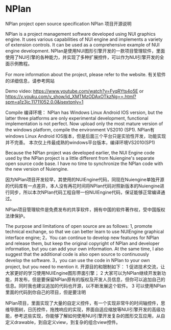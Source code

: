 # NPlan



NPlan project open source specification
NPlan 项目开源说明

NPlan is a project management software developed using NUI graphics engine. It uses various capabilities of NUI engine and implements a variety of extension controls. It can be used as a comprehensive example of NUI engine development.
NPlan是使用NUI图形引擎开发的一款项目管理软件，里面使用了NUI引擎的各种能力，并实现了多种扩展控件，可以作为NUI引擎开发的全面示例教程。

For more information about the project, please refer to the website.
有关软件的详细信息，请参考网站

Demo video:
https://www.youtube.com/watch?v=FyqRYts4o5E  or   https://v.youku.com/v_show/id_XMTMzODAxOTkzNg==.html?spm=a1z3jc.11711052.0.0&isextonly=1

Compile
编译环境：
NPlan has Windows Linux Android IOS version, but the latter three platforms are only experimental development, functional implementation is not perfect.
Now upload only the most mature version of the windows platform, compile the environment VS2010 (SP1).
NPlan有windows Linux Android IOS版本，但是后面三个平台只是实验性开发，功能实现并不完善。
本次仅上传最成熟的windows平台版本，编译环境VS2010(SP1)

Because the NPlan project was developed earlier, the NUI Engine code used by the NPlan project is a little different from Nuiengine's separate open source code base. I have no time to synchronize the NPlan code with the new version of Nuiengine.

因为NPlan项目开发较早，其使用的NUIEngine代码，同现在Nuiengine单独开源的代码库有一点差异，本人没有再花时间将NPlan代码对照新版本的Nuiengine进行同步，所以本次NPlan代码工程自带一份NUIEngine代码，保证能够正常编译通过。


NPlan项目管理软件是免费发布的共享软件，拥有中国的软件著作权，受中国版权法律保护。

The purpose and limitations of open source are as follows:
1, promote technical exchange, so that we can better learn to use NUIEngine graphical interface engine;
2，You can continue to develop new features for NPlan and release them, but keep the original copyright of NPlan and developer information, but you can add your own information. At the same time, I also suggest that the additional code is also open source to continuously develop the software.
3，you can use the code in NPlan to your own project, but you need to mention it.
开源目的和限制如下：
1 促进技术交流，让大家更好的学习使用NUIEngine图形界面引擎；
2 大家可以为NPlan继续开发新功能，并发布，但是要保留NPlan原有的版权及开发人员信息，但你可以追加自己的信息。同时我也建议追加的代码也开源，以不断发展这个软件。
3 可以使用NPlan里面的代码到你自己的项目，但是要注明


NPlan项目，里面实现了大量的自定义控件，有一个实现非常牛的时间轴控件，思维导图树，日历控件，拖拽响应的实现，界面自适应缩放等NUI引擎开发的高级功能，参考这些实现，你能够了解如何使用NUI引擎开发复杂的图形交互应用，从自定义drawable，到自定义view，到复杂的组合view控件。
